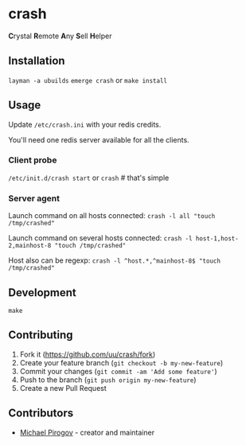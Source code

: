 # crash

**C**rystal **R**emote **A**ny **S**ell **H**elper

## Installation

`layman -a ubuilds`
`emerge crash` or `make install`

## Usage

Update `/etc/crash.ini` with your redis credits.

You'll need one redis server available for all the clients.

### Client probe

`/etc/init.d/crash start`
or
`crash` # that's simple

### Server agent
Launch command on all hosts connected:
`crash -l all "touch /tmp/crashed"`

Launch command on several hosts connected:
`crash -l host-1,host-2,mainhost-8 "touch /tmp/crashed"`

Host also can be regexp:
`crash -l ^host.*,^mainhost-8$ "touch /tmp/crashed"`

## Development

`make`

## Contributing

1. Fork it (<https://github.com/uu/crash/fork>)
2. Create your feature branch (`git checkout -b my-new-feature`)
3. Commit your changes (`git commit -am 'Add some feature'`)
4. Push to the branch (`git push origin my-new-feature`)
5. Create a new Pull Request

## Contributors

- [Michael Pirogov](https://github.com/uu) - creator and maintainer
